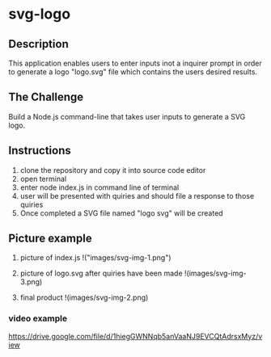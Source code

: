 # svg-logo
## Description 
This application enables users to enter inputs inot a inquirer prompt in order to generate a logo "logo.svg" file which contains the users desired results.


## The Challenge 
Build a Node.js command-line that takes user inputs to generate a SVG logo. 

## Instructions
1. clone the repository and copy it into source code editor 
2. open terminal
3. enter node index.js in command line of terminal 
4. user will be presented with quiries and should file a response to those quiries 
5. Once completed a SVG file named "logo svg" will be created 

## Picture example 
1. picture of index.js 
!("images/svg-img-1.png")

2. picture of logo.svg after quiries have been made
!(images/svg-img-3.png)

3. final product
!(images/svg-img-2.png)


### video example
https://drive.google.com/file/d/1hiegGWNNqb5anVaaNJ9EVCQtAdrsxMyz/view